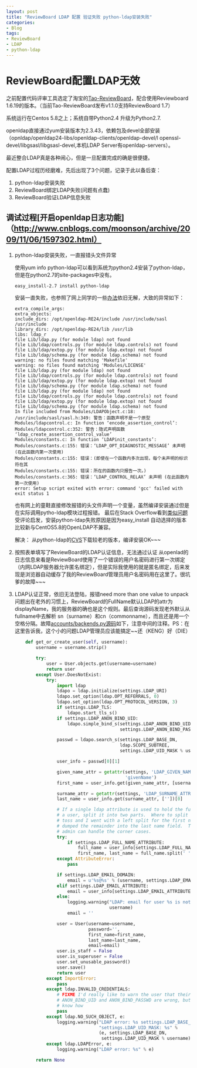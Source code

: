 ```yaml
---
layout: post
title: "ReviewBoard LDAP 配置 验证失败 python-ldap安装失败"
categories:
- Blog
tags:
- ReviewBoard
- LDAP
- python-ldap
---
```

ReviewBoard配置LDAP无效
======================
之前配置代码评审工具选定了淘宝的[Tao-ReviewBoard](http://code.taobao.org/p/tao-reviewboard/wiki/index/)，配合使用Reviewboard 1.6.19的版本。（当前Tao-ReviewBoard发布v1.1.0支持ReviewBoard 1.7）

系统运行在Centos 5.8之上；系统自带Python2.4 升级为Python2.7.

openldap直接通过yum安装版本为2.3.43，依赖包及devel全部安装（opnldap/openldap24-libs/openldap-clients/openldap-devel/l openssl-devel/libgsasl/libgsasl-devel,本机LDAP Server有openldap-servers）。

最近整合LDAP真是各种闹心，但是一旦配置完成的确是很便捷。

配置LDAP过程历经磨难，先后出现了3个问题，记录于此以备后查：

1. python-ldap安装失败
2. ReviewBoard绑定LDAP失败(问题有点蠢)
3. ReviewBoard验证LDAP信息失败

调试过程[开启openldap日志功能]（http://www.cnblogs.com/moonson/archive/2009/11/06/1597302.html）
---
1. python-ldap安装失败，一直报错头文件异常

	使用yum info python-ldap可以看到系统为python2.4安装了python-ldap，但是在python2.7的site-packages中没有。

	```sh
	easy_install-2.7 install python-ldap
	```

	安装一直失败，也参照了网上同学的一些[办法](http://nilm61.iteye.com/blog/1779136)依旧无解，大致的异常如下：

	```
	extra_compile_args: 
	extra_objects: 
	include_dirs: /opt/openldap-RE24/include /usr/include/sasl /usr/include
	library_dirs: /opt/openldap-RE24/lib /usr/lib
	libs: ldap_r
	file Lib/ldap.py (for module ldap) not found
	file Lib/ldap/controls.py (for module ldap.controls) not found
	file Lib/ldap/extop.py (for module ldap.extop) not found
	file Lib/ldap/schema.py (for module ldap.schema) not found
	warning: no files found matching 'Makefile'
	warning: no files found matching 'Modules/LICENSE'
	file Lib/ldap.py (for module ldap) not found
	file Lib/ldap/controls.py (for module ldap.controls) not found
	file Lib/ldap/extop.py (for module ldap.extop) not found
	file Lib/ldap/schema.py (for module ldap.schema) not found
	file Lib/ldap.py (for module ldap) not found
	file Lib/ldap/controls.py (for module ldap.controls) not found
	file Lib/ldap/extop.py (for module ldap.extop) not found
	file Lib/ldap/schema.py (for module ldap.schema) not found
	In file included from Modules/LDAPObject.c:18:
	/usr/include/sasl/sasl.h:349: 警告：函数声明不是一个原型
	Modules/ldapcontrol.c: In function ‘encode_assertion_control’:
	Modules/ldapcontrol.c:352: 警告：隐式声明函数 ‘ldap_create_assertion_control_value’
	Modules/constants.c: In function ‘LDAPinit_constants’:
	Modules/constants.c:155: 错误：‘LDAP_OPT_DIAGNOSTIC_MESSAGE’ 未声明 (在此函数内第一次使用)
	Modules/constants.c:155: 错误：(即使在一个函数内多次出现，每个未声明的标识符在其
	Modules/constants.c:155: 错误：所在的函数内只报告一次。)
	Modules/constants.c:365: 错误：‘LDAP_CONTROL_RELAX’ 未声明 (在此函数内第一次使用)
	error: Setup script exited with error: command 'gcc' failed with exit status 1
	```

	也有网上的童鞋直接修改报错的头文件声明一个变量，虽然编译安装通过但是在实际调用pytho-ldap模块过程报错。
	最后在Stack Overflow看到[类似问题]()受评论启发，安装python-ldap失败原因是因为easy_install 自动选择的版本比较新与CentOS5.8的OpenLDAP不兼容。

	解决：
	从python-ldap的[CVS]()下载较老的版本，编译安装OK~~~

2. 按照表单填写了ReviewBoard的LDAP认证信息，无法通过认证
	从openlad的日志信息来看是ReviewBoard使用了一个错误的用户名密码进行第一次绑定（内网LDAP服务器允许匿名绑定），但是实际我使用的就是匿名绑定，后来发现是浏览器自动缓存了我的ReviewBoard管理员用户名密码用在这里了。很坑爹的故障~~~

3. LDAP认证正常，依旧无法登陆，报错need more than one value to unpack
	问题出在老外的习惯上，ReviewBoard的FullName默认LDAP的attr为displayName，我的服务器的确也是这个规则。最后查询源码发现老外默认从fullname中去解析 sn（surname）和cn（commonname），而且还是用一个空格分隔。故障[accounts/backends.py源码](https://github.com/reviewboard/reviewboard/blob/b23dd1f809583f02a5062778ecf0955b8ed9a299/reviewboard/accounts/backends.py)如下，注意中间的注释。PS：在这里告诉我，这个小的问题LDAP管理员应该能搞定~~还（KENG）好（DIE）
	```python
		def get_or_create_user(self, username):
			username = username.strip()

			try:
				user = User.objects.get(username=username)
				return user
			except User.DoesNotExist:
				try:
					import ldap
					ldapo = ldap.initialize(settings.LDAP_URI)
					ldapo.set_option(ldap.OPT_REFERRALS, 0)
					ldapo.set_option(ldap.OPT_PROTOCOL_VERSION, 3)
					if settings.LDAP_TLS:
						ldapo.start_tls_s()
					if settings.LDAP_ANON_BIND_UID:
						ldapo.simple_bind_s(settings.LDAP_ANON_BIND_UID,
											settings.LDAP_ANON_BIND_PASSWD)

					passwd = ldapo.search_s(settings.LDAP_BASE_DN,
											ldap.SCOPE_SUBTREE,
											settings.LDAP_UID_MASK % username)

					user_info = passwd[0][1]

					given_name_attr = getattr(settings, 'LDAP_GIVEN_NAME_ATTRIBUTE',
											  'givenName')
					first_name = user_info.get(given_name_attr, [username])[0]

					surname_attr = getattr(settings, 'LDAP_SURNAME_ATTRIBUTE', 'sn')
					last_name = user_info.get(surname_attr, [''])[0]

					# If a single ldap attribute is used to hold the full name of
					# a user, split it into two parts.  Where to split was a coin
					# toss and I went with a left split for the first name and
					# dumped the remainder into the last name field.  The system
					# admin can handle the corner cases.
					try:
						if settings.LDAP_FULL_NAME_ATTRIBUTE:
							full_name = user_info[settings.LDAP_FULL_NAME_ATTRIBUTE][0]
							first_name, last_name = full_name.split(' ', 1)
					except AttributeError:
						pass

					if settings.LDAP_EMAIL_DOMAIN:
						email = u'%s@%s' % (username, settings.LDAP_EMAIL_DOMAIN)
					elif settings.LDAP_EMAIL_ATTRIBUTE:
						email = user_info[settings.LDAP_EMAIL_ATTRIBUTE][0]
					else:
						logging.warning("LDAP: email for user %s is not specified",
										username)
						email = ''

					user = User(username=username,
								password='',
								first_name=first_name,
								last_name=last_name,
								email=email)
					user.is_staff = False
					user.is_superuser = False
					user.set_unusable_password()
					user.save()
					return user
				except ImportError:
					pass
				except ldap.INVALID_CREDENTIALS:
					# FIXME I'd really like to warn the user that their
					# ANON_BIND_UID and ANON_BIND_PASSWD are wrong, but I don't
					# know how
					pass
				except ldap.NO_SUCH_OBJECT, e:
					logging.warning("LDAP error: %s settings.LDAP_BASE_DN: %s "
									"settings.LDAP_UID_MASK: %s" %
									(e, settings.LDAP_BASE_DN,
									 settings.LDAP_UID_MASK % username))
				except ldap.LDAPError, e:
					logging.warning("LDAP error: %s" % e)

			return None
	```
